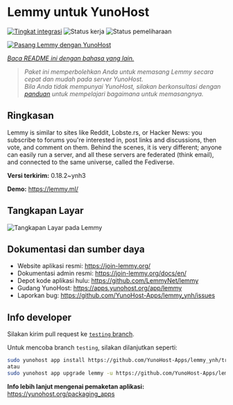 <!--
N.B.: README ini dibuat secara otomatis oleh <https://github.com/YunoHost/apps/tree/master/tools/readme_generator>
Ini TIDAK boleh diedit dengan tangan.
-->

# Lemmy untuk YunoHost

[![Tingkat integrasi](https://apps.yunohost.org/badge/integration/lemmy)](https://ci-apps.yunohost.org/ci/apps/lemmy/)
![Status kerja](https://apps.yunohost.org/badge/state/lemmy)
![Status pemeliharaan](https://apps.yunohost.org/badge/maintained/lemmy)

[![Pasang Lemmy dengan YunoHost](https://install-app.yunohost.org/install-with-yunohost.svg)](https://install-app.yunohost.org/?app=lemmy)

*[Baca README ini dengan bahasa yang lain.](./ALL_README.md)*

> *Paket ini memperbolehkan Anda untuk memasang Lemmy secara cepat dan mudah pada server YunoHost.*  
> *Bila Anda tidak mempunyai YunoHost, silakan berkonsultasi dengan [panduan](https://yunohost.org/install) untuk mempelajari bagaimana untuk memasangnya.*

## Ringkasan

Lemmy is similar to sites like Reddit, Lobste.rs, or Hacker News: you subscribe to forums you're interested in, post links and discussions, then vote, and comment on them. Behind the scenes, it is very different; anyone can easily run a server, and all these servers are federated (think email), and connected to the same universe, called the Fediverse.


**Versi terkirim:** 0.18.2~ynh3

**Demo:** <https://lemmy.ml/>

## Tangkapan Layar

![Tangkapan Layar pada Lemmy](./doc/screenshots/screenshot1.webp)

## Dokumentasi dan sumber daya

- Website aplikasi resmi: <https://join-lemmy.org/>
- Dokumentasi admin resmi: <https://join-lemmy.org/docs/en/>
- Depot kode aplikasi hulu: <https://github.com/LemmyNet/lemmy>
- Gudang YunoHost: <https://apps.yunohost.org/app/lemmy>
- Laporkan bug: <https://github.com/YunoHost-Apps/lemmy_ynh/issues>

## Info developer

Silakan kirim pull request ke [`testing` branch](https://github.com/YunoHost-Apps/lemmy_ynh/tree/testing).

Untuk mencoba branch `testing`, silakan dilanjutkan seperti:

```bash
sudo yunohost app install https://github.com/YunoHost-Apps/lemmy_ynh/tree/testing --debug
atau
sudo yunohost app upgrade lemmy -u https://github.com/YunoHost-Apps/lemmy_ynh/tree/testing --debug
```

**Info lebih lanjut mengenai pemaketan aplikasi:** <https://yunohost.org/packaging_apps>

